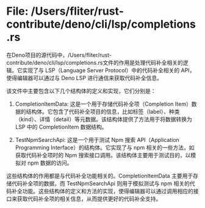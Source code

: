 # File: /Users/fliter/rust-contribute/deno/cli/lsp/completions.rs

在Deno项目的源代码中，/Users/fliter/rust-contribute/deno/cli/lsp/completions.rs文件的作用是处理代码补全相关的逻辑。它实现了与 LSP（Language Server Protocol）中的代码补全相关的 API，使得编辑器可以通过与 Deno LSP 进行通信来获取代码补全信息。

该文件中主要包含以下几个结构体的定义和实现，它们分别是：

1. CompletionItemData: 这是一个用于存储代码补全项（Completion Item）数据的结构体。它包含了代码补全项目的信息，比如标签（label）、种类（kind）、详情（detail）等元数据。该结构体提供了方法用于将数据转换为 LSP 中的 CompletionItem 数据结构。

2. TestNpmSearchApi: 这是一个用于测试 Npm 搜索 API（Application Programming Interface）的结构体。它实现了与 npm 相关的一些方法，如获取代码补全项时的 Npm 搜索接口调用。该结构体主要用于测试目的，以模拟对 npm 数据的访问。

这些结构体的作用都是与代码补全功能相关的。CompletionItemData 主要用于存储代码补全项的数据，而 TestNpmSearchApi 则用于模拟测试与 npm 相关的代码补全功能。这些结构体的定义和方法的实现，使得编辑器可以通过调用相应的接口来获取代码补全项的相关信息，从而提供更好的代码补全支持。

